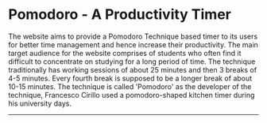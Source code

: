 # Pomodoro - A Productivity Timer
The website aims to provide a Pomodoro Technique based timer to its users for better time management and hence increase their productivity. The main target audience for the website comprises of students who often find it difficult to concentrate on studying for a long period of time.
The technique traditionally has working sessions of about 25 minutes and then 3 breaks of 4-5 minutes. Every fourth break is supposed to be a longer break of about 10-15 minutes. The technique is called 'Pomodoro' as the developer of the technique, Francesco Cirillo used a pomodoro-shaped kitchen timer during his university days.
<hr/>

